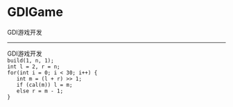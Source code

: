 # GDIGame
GDI游戏开发
***
GDI游戏开发  
`build(1, n, 1);`  
`int l = 2, r = n;`  
`for(int i = 0; i < 30; i++) {`  
`	int m = (l + r) >> 1;`  
`	if (cal(m)) l = m;`  
`	else r = m - 1;`  
`}`
